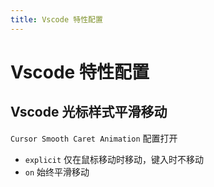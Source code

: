 ```yaml
---
title: Vscode 特性配置
---
```


# Vscode 特性配置

## Vscode 光标样式平滑移动

`Cursor Smooth Caret Animation` 配置打开

- `explicit` 仅在鼠标移动时移动，键入时不移动
- `on` 始终平滑移动